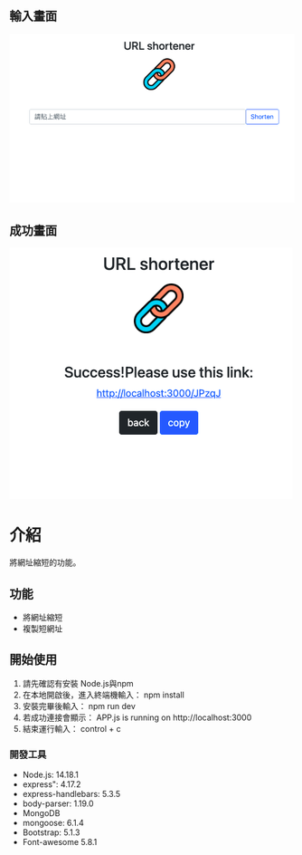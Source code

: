 ## 輸入畫面
![image](https://github.com/samhuang1992/URL_Shorten/blob/7e1cb6880be6406b75038bb633187875ad9c4e60/image/%E8%BC%B8%E5%85%A5%E9%A0%81.png)
## 成功畫面
![image](https://github.com/samhuang1992/URL_Shorten/blob/7e1cb6880be6406b75038bb633187875ad9c4e60/image/%E6%88%90%E5%8A%9F%E9%A0%81.png)

# 介紹
將網址縮短的功能。


## 功能
- 將網址縮短
- 複製短網址

## 開始使用
1. 請先確認有安裝 Node.js與npm
2. 在本地開啟後，進入終端機輸入：
  npm install
3. 安裝完畢後輸入：
  npm run dev
4. 若成功連接會顯示：
  APP.js is running on http://localhost:3000
5. 結束運行輸入：
control + c

### 開發工具
- Node.js: 14.18.1
- express": 4.17.2
- express-handlebars: 5.3.5
- body-parser: 1.19.0
- MongoDB
- mongoose: 6.1.4
- Bootstrap: 5.1.3
- Font-awesome 5.8.1
